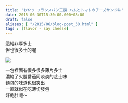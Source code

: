 ```yaml
---
title: 'おやっ フランスパン工房 ハムとトマトのチーズサンド味'
date: 2015-06-30T15:30:00.000+08:00
draft: false
aliases: [ "/2015/06/blog-post_30.html" ]
tags : [flavor - say cheese]
---
```


這絕非厚多士  
但也很多士的喔  

[![](https://farm1.staticflickr.com/358/19036265169_bb3e46919c_z.jpg)](https://farm1.staticflickr.com/358/19036265169_bb3e46919c_z.jpg)

一包裡面有很多很多薄片多士  
濃縮了火腿番茄同淡淡的芝士味  
麵包的味道也很突出  
一直就似在吃薄切發包  
好飽肚呢～